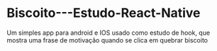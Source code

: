 # Biscoito---Estudo-React-Native

Um simples app para android e IOS usado como estudo de hook, 
que mostra uma frase de motivação quando se clica em quebrar biscoito 
